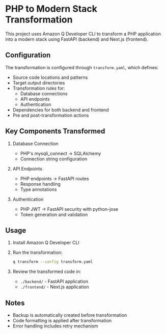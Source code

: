# PHP to Modern Stack Transformation

This project uses Amazon Q Developer CLI to transform a PHP application into a modern stack using FastAPI (backend) and Next.js (frontend).

## Configuration

The transformation is configured through `transform.yaml`, which defines:

- Source code locations and patterns
- Target output directories
- Transformation rules for:
  - Database connections
  - API endpoints
  - Authentication
- Dependencies for both backend and frontend
- Pre and post-transformation actions

## Key Components Transformed

1. Database Connection
   - PHP's mysqli_connect -> SQLAlchemy
   - Connection string configuration

2. API Endpoints
   - PHP endpoints -> FastAPI routes
   - Response handling
   - Type annotations

3. Authentication
   - PHP JWT -> FastAPI security with python-jose
   - Token generation and validation

## Usage

1. Install Amazon Q Developer CLI
2. Run the transformation:
   ```bash
   q transform --config transform.yaml
   ```

3. Review the transformed code in:
   - `./backend/` - FastAPI application
   - `./frontend/` - Next.js application

## Notes

- Backup is automatically created before transformation
- Code formatting is applied after transformation
- Error handling includes retry mechanism